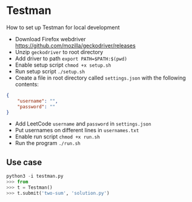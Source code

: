 # Testman
How to set up Testman for local development
- Download Firefox webdriver https://github.com/mozilla/geckodriver/releases 
- Unzip `geckodriver` to root directory
- Add driver to path `export PATH=$PATH:$(pwd)`
- Enable setup script `chmod +x setup.sh`
- Run setup script `./setup.sh`
- Create a file in root directory called `settings.json` with the following contents:
```json
{
    "username": "",
    "password": ""
}
```
- Add LeetCode `username` and `password` in `settings.json`
- Put usernames on different lines in `usernames.txt`
- Enable run script `chmod +x run.sh`
- Run the program `./run.sh`

## Use case
```python
python3 -i testman.py
>>> from 
>>> t = Testman()
>>> t.submit('two-sum', 'solution.py')
```